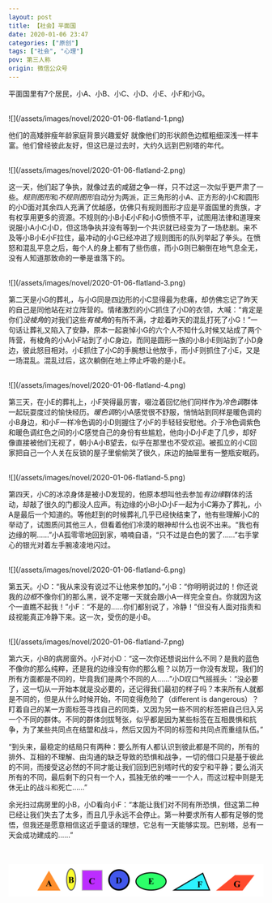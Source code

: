 ```yaml
---
layout: post
title: 【社会】平面国
date: 2020-01-06 23:47
categories: ["原创"]
tags: ["社会", "心理"]
pov: 第三人称
origin: 微信公众号
---
```


平面国里有7个居民，小A、小B、小C、小D、小E、小F和小G。

<br>
![](/assets/images/novel/2020-01-06-flatland-1.png)

他们的高矮胖瘦年龄家庭背景兴趣爱好 就像他们的形状颜色边框粗细深浅一样丰富。他们曾经彼此友好，但这已是过去时，大约久远到巴别塔的年代。

<br>
![](/assets/images/novel/2020-01-06-flatland-2.png)

这一天，他们起了争执，就像过去的咸甜之争一样，只不过这一次似乎更严肃了一些。*规则图形*和*不规则图形*自动分为两派，正三角形的小A、正方形的小C和圆形的小D面对其余四人充满了优越感，仿佛只有规则图形才应是平面国里的贵族，才有权享用更多的资源。不规则的小B小E小F和小G愤愤不平，试图用法律和道理来说服小A小C小D，但这场争执并没有等到一个共识就已经变为了一场悲剧。来不及等小B小E小F拉住，最冲动的小G已经冲进了规则图形的队列举起了拳头。在愤怒和混乱平息之后，每个人的身上都有了些伤痕，而小G则已躺倒在地气息全无，没有人知道那致命的一拳是谁落下的。

<br>
![](/assets/images/novel/2020-01-06-flatland-3.png)

第二天是小G的葬礼，与小G同是四边形的小C显得最为悲痛，却仿佛忘记了昨天的自己是同他站在对立阵营的。情绪激烈的小C抓住了小D的衣领，大喊：“肯定是你们*没棱角*的对我们这些*有棱角*的有所不满，才趁着昨天的混乱打死了小G！”一句话让葬礼又陷入了安静，原本一起哀悼小G的六个人不知什么时候又站成了两个阵营，有棱角的小A小F站到了小C身边，而同是圆形一族的小B小E则站到了小D身边，彼此怒目相对。小E抓住了小C的手腕想让他放手，而小F则抓住了小E，又是一场混乱。混乱过后，这次躺倒在地上停止呼吸的是小E。

<br>
![](/assets/images/novel/2020-01-06-flatland-4.png)

第三天，在小E的葬礼上，小F哭得最厉害，啜泣着回忆他们同样作为*冷色调*群体一起玩耍度过的愉快经历。*暖色调*的小A感觉很不舒服，悄悄站到同样是暖色调的小B身边，和小F一样冷色调的小D则握住了小F的手轻轻安慰他。介于冷色调紫色和暖色调红色之间的小C感觉自己的身份有些尴尬，他向小D小F走了几步，却好像直接被他们无视了，朝小A小B望去，似乎在那里也不受欢迎。被孤立的小C回家把自己一个人关在反锁的屋子里偷偷哭了很久，床边的抽屉里有一整瓶安眠药。

<br>
![](/assets/images/novel/2020-01-06-flatland-5.png)

第四天，小C的冰凉身体是被小D发现的，他原本想叫他去参加*有边缘*群体的活动，却敲了很久的门都没人应声。有边缘的小B小D小F一起为小C筹办了葬礼，小A是最后一个知道的。等他赶到的时候葬礼几乎已经快结束了，他有些理解小C的举动了，试图质问其他三人，但看着他们冷漠的眼神却什么也说不出来。“我也有边缘的啊……”小A孤零零地回到家，喃喃自语，“只不过是白色的罢了……”右手掌心的银光对着左手腕凌凌地闪过。

<br>
![](/assets/images/novel/2020-01-06-flatland-6.png)

第五天。小D：“我从来没有说过不让他来参加的。”小B：“你明明说过的！你还说我的*边框*不像你们的那么黑，说不定哪一天就会跟小A一样完全变白。你就因为这个一直瞧不起我！”小F：“不是的……你们都别说了，冷静！”但没有人面对指责和歧视能真正冷静下来。这一次，受伤的是小B。

<br>
![](/assets/images/novel/2020-01-06-flatland-7.png)

第六天，小B的病房窗外。小F对小D：“这一次你还想说出什么不同？是我的蓝色不像你的那么纯粹，还是我的边缘没有你的那么粗？以防万一你没有发现，我们的所有方面都是不同的，毕竟我们是两个不同的人……”小D叹口气摇摇头：“没必要了，这一切从一开始本就是没必要的，还记得我们最初的样子吗？本来所有人就都是不同的，但是从什么时候开始，不同变得危险了（different is dangerous）？盯着自己的某一方面标签寻找自己的同类，又因为另一些不同的标签把自己归入另一个不同的群体。不同的群体剑拔弩张，似乎都是因为某些标签在互相畏惧和抗争，为了某些共同点在结盟和战斗，然后又因为不同的标签和共同点而重组队伍。”

“到头来，最稳定的结局只有两种：要么所有人都认识到彼此都是不同的，所有的排外、互相的不理解、由沟通的缺乏导致的恐惧和战争，一切的借口只是基于彼此的不同，而接受这必然的不同才能让我们回到巴别塔时代的安宁和平静；要么消灭所有的不同，最后剩下的只有一个人，孤独无依的唯一一个人，而这过程中则是无休无止的战斗和死亡……”

余光扫过病房里的小B，小D看向小F：“本能让我们对不同有所恐惧，但这第二种已经让我们失去了太多，而且几乎永远不会停止。第一种要求所有人都有足够的觉悟，但我还是愿意相信这近乎童话的理想，它总有一天能够实现。巴别塔，总有一天会成功建成的……”

<br><br>
![](/assets/images/novel/2020-01-06-flatland-1.png)
